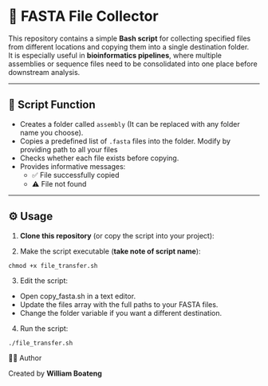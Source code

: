 # 🧬 FASTA File Collector

This repository contains a simple **Bash script** for collecting specified files from different locations and copying them into a single destination folder.  
It is especially useful in **bioinformatics pipelines**, where multiple assemblies or sequence files need to be consolidated into one place before downstream analysis.

---

## 📂 Script Function

- Creates a folder called `assembly` (It can be replaced with any folder name you choose).
- Copies a predefined list of `.fasta` files into the folder. Modify by providing path to all your files
- Checks whether each file exists before copying.
- Provides informative messages:
  - ✅ File successfully copied
  - ⚠️ File not found

---

## ⚙️ Usage

1. **Clone this repository** (or copy the script into your project):

2. Make the script executable (**take note of script name**):
```
chmod +x file_transfer.sh
```

3. Edit the script:
- Open copy_fasta.sh in a text editor.
- Update the files array with the full paths to your FASTA files.
- Change the folder variable if you want a different destination.

4. Run the script:
```
./file_transfer.sh
```

👨‍💻 Author

Created by **William Boateng**